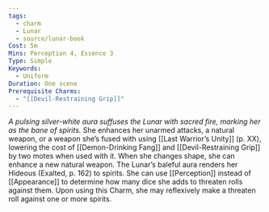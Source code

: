 ```yaml
---
tags:
  - charm
  - Lunar
  - source/lunar-book
Cost: 5m
Mins: Perception 4, Essence 3
Type: Simple
Keywords:
  - Uniform
Duration: One scene
Prerequisite Charms:
  - "[[Devil-Restraining Grip]]"
---
```

*A pulsing silver-white aura suffuses the Lunar with sacred fire, marking her as the bane of spirits.*
She enhances her unarmed attacks, a natural weapon, or a weapon she’s fused with using [[Last Warrior’s Unity]] (p. XX), lowering the cost of [[Demon-Drinking Fang]] and [[Devil-Restraining Grip]] by two motes when used with it. When she changes shape, she can enhance a new natural weapon. The Lunar’s baleful aura renders her Hideous (Exalted, p. 162) to spirits. She can use [[Perception]] instead of [[Appearance]] to determine how many dice she adds to threaten rolls against them. Upon using this Charm, she may reflexively make a threaten roll against one or more spirits.